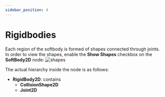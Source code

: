 ```yaml
---
sidebar_position: 4
---
```


# Rigidbodies

Each region of the softbody is formed of shapes connected through joints. In order to view the shapes, enable the **Show Shapes** checkbox on the **SoftBody2D** node:
![shapes](/img/about-regions/shapes.png)

The actual hierarchy inside the node is as follows:

- **RigidBody2D**: contains
    - **CollisionShape2D**
    - **Joint2D**

